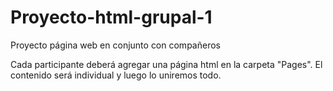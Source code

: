# Proyecto-html-grupal-1
Proyecto página web en conjunto con compañeros

Cada participante deberá agregar una página html en la carpeta "Pages". El contenido será individual y luego lo uniremos todo.